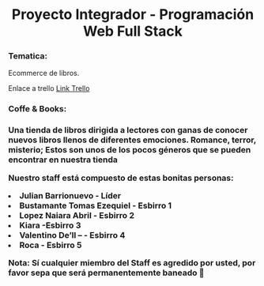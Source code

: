 
<h1 align="center"> Proyecto Integrador -
Programación Web Full Stack </h1>
<h3>Tematica:</h3> 
<p>Ecommerce de libros.</p>

<p>Enlace a trello <a href="https://trello.com/b/BKjUn9BH/sprint-1">Link Trello</a></p>

<h3>Coffe & Books:<h3>
   <p>Una tienda de libros dirigida a lectores con ganas de conocer nuevos libros llenos de diferentes emociones. Romance, terror, misterio; Estos son unos de los pocos géneros que se pueden encontrar en nuestra tienda</p> 


 <p>Nuestro staff está compuesto de estas bonitas personas:</p> 
<ul></ul>
<li>Julian Barrionuevo - Líder</li>
<li>Bustamante Tomas Ezequiel - Esbirro 1</li>
<li>Lopez Naiara Abril - Esbirro 2</li>
<li>Kiara -Esbirro 3</li>
<li>Valentino De’ll – - Esbirro 4</li>
<li>Roca - Esbirro 5 </li>

<p>Nota: Sí cualquier miembro del Staff es agredido por usted, por favor sepa que será permanentemente baneado 🙂</p>
